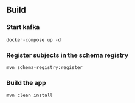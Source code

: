 ## Build
### Start kafka
```
docker-compose up -d
```
### Register subjects in the schema registry
```
mvn schema-registry:register
```
### Build the app
```
mvn clean install
```
